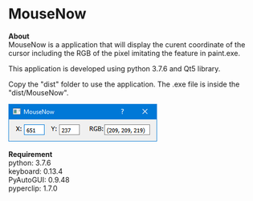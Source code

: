 # MouseNow
**About**\
MouseNow is a application that will display the curent coordinate of the cursor including the RGB of the pixel imitating the feature in paint.exe.

This application is developed using python 3.7.6 and Qt5 library.

Copy the "dist" folder to use the application.
The .exe file is inside the "dist/MouseNow". 

![alt text](https://github.com/Alif22/MouseNow/blob/master/screenshot.PNG "Screenshot")

**Requirement**\
python: 3.7.6\
keyboard: 0.13.4\
PyAutoGUI: 0.9.48\
pyperclip: 1.7.0